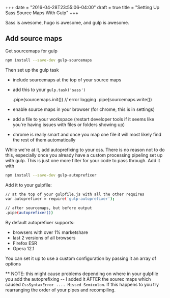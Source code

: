 +++
date = "2016-04-28T23:55:06-04:00"
draft = true
title = "Setting Up Sass Source Maps With Gulp"
+++

Sass is awesome, hugo is awesome, and gulp is awesome.

## Add source maps

Get sourcemaps for gulp

```bash
npm install --save-dev gulp-sourcemaps
```

Then set up the gulp task

- include sourcemaps at the top of your source maps
- add this to your `gulp.task('sass')`

    .pipe(sourcemaps.init())
    // error logging
    .pipe(sourcemaps.write())


- enable source maps in your browser (for chrome, this is in settings)
- add a file to your workspace (restart developer tools if it seems like you're having issues with files or folders showing up)
- chrome is really smart and once you map one file it will most likely find the rest of them automatically

While we're at it, add autoprefixing to your css. There is no reason not to do this, especially once you already have a custom processing pipeling set up with gulp. This is just one more filter for your code to pass through. Add it with

```bash
npm install --save-dev gulp-autoprefixer
```

Add it to your gulpfile:
```bash
// at the top of your gulpfile.js with all the other requires
var autoprefixer = require('gulp-autoprefixer');

// after sourcemaps, but before output
.pipe(autoprefixer())
```

By default autoprefixer supports:
- browsers with over 1% marketshare
- last 2 versions of all browsers
- Firefox ESR
- Opera 12.1

You can set it up to use a custom configuration by passing it an array of options


** NOTE: this might cause problems depending on where in your gulpfile you add the autoprefixing -- I added it AFTER the sourec maps which caused `CssSyntaxError .... Missed Semicolon`. If this happens to you try rearranging the order of your pipes and recompiling.

